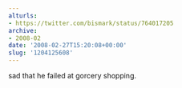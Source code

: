 ```yaml
---
alturls:
- https://twitter.com/bismark/status/764017205
archive:
- 2008-02
date: '2008-02-27T15:20:08+00:00'
slug: '1204125608'
---
```


sad that he failed at gorcery shopping.

